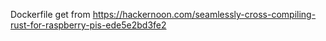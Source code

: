Dockerfile get from https://hackernoon.com/seamlessly-cross-compiling-rust-for-raspberry-pis-ede5e2bd3fe2
